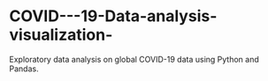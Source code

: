 # COVID---19-Data-analysis-visualization-
Exploratory data analysis on global COVID-19 data using Python and Pandas.
